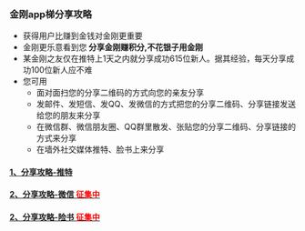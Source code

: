 ### 金刚app梯分享攻略
- 获得用户比赚到金钱对金刚更重要
- 金刚更乐意看到您<strong> 分享金刚赚积分,不花银子用金刚</strong>
- 某金刚之友仅在推特上1天之内就分享成功615位新人。据其经验，每天分享成功100位新人应不难
- 您可用
  - 面对面扫您的分享二维码的方式向您的亲友分享
  - 发邮件、发短信、发QQ、发微信的方式把您的分享二维码、分享链接发送给您的朋友来分享
  - 在微信群、微信朋友圈、QQ群里散发、张贴您的分享二维码、分享链接的方式来分享
  - 在墙外社交媒体推特、脸书上来分享

#### [1、分享攻略-推特](https://a2zitpro.github.io/web/LadderMust/Help/KKShareStrategyOnTwitter/KKShareStrategyOnTwitter)
#### [2、分享攻略-微信 <font color='Red'>征集中</font>]()
#### [2、分享攻略-险书 <font color='Red'>征集中</font>]()

